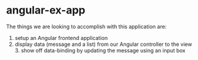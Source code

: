 # angular-ex-app
The things we are looking to accomplish with this application are:
1. setup an Angular frontend application
2. display data (message and a list) from our Angular controller to the view 3. show off data-binding by updating the message using an input box
